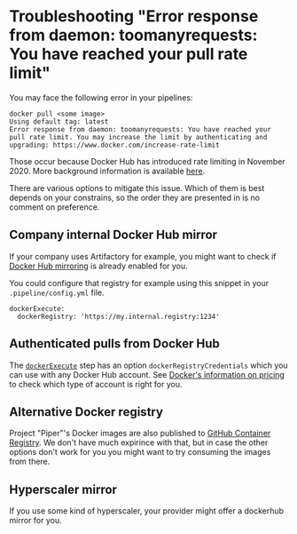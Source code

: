 # Troubleshooting "Error response from daemon: toomanyrequests: You have reached your pull rate limit"

You may face the following error in your pipelines:

```
docker pull <some image>
Using default tag: latest
Error response from daemon: toomanyrequests: You have reached your pull rate limit. You may increase the limit by authenticating and upgrading: https://www.docker.com/increase-rate-limit
```

Those occur because Docker Hub has introduced rate limiting in November 2020. More background information is available [here](https://www.docker.com/pricing/resource-consumption-updates).

There are various options to mitigate this issue.
Which of them is best depends on your constrains, so the order they are presented in is no comment on preference.

## Company internal Docker Hub mirror

If your company uses Artifactory for example, you might want to check if [Docker Hub mirroring](https://jfrog.com/knowledge-base/how-to-configure-a-remote-repository-in-artifactory-to-proxy-a-private-docker-registry-in-docker-hub/) is already enabled for you.

You could configure that registry for example using this snippet in your `.pipeline/config.yml` file.

```
dockerExecute:
  dockerRegistry: 'https://my.internal.registry:1234'
```

## Authenticated pulls from Docker Hub

The [`dockerExecute`](../steps/dockerExecute) step has an option `dockerRegistryCredentials` which you can use with any Docker Hub account.
See [Docker's information on pricing](https://www.docker.com/pricing) to check which type of account is right for you.

## Alternative Docker registry

Project "Piper"'s Docker images are also published to [GitHub Container Registry](https://github.com/orgs/SAP/packages?tab=packages&q=ppiper).
We don't have much expirince with that, but in case the other options don't work for you you might want to try consuming the images from there.

## Hyperscaler mirror

If you use some kind of hyperscaler, your provider might offer a dockerhub mirror for you.
